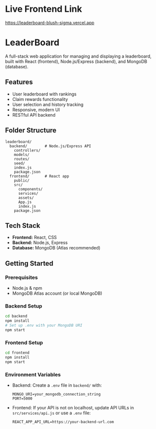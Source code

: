 # Live Frontend Link

https://leaderboard-blush-sigma.vercel.app

# LeaderBoard

A full-stack web application for managing and displaying a leaderboard, built with React (frontend), Node.js/Express (backend), and MongoDB (database).

## Features
- User leaderboard with rankings
- Claim rewards functionality
- User selection and history tracking
- Responsive, modern UI
- RESTful API backend

## Folder Structure
```
leaderboard/
  backend/        # Node.js/Express API
    controllers/
    models/
    routes/
    seed/
    index.js
    package.json
  frontend/       # React app
    public/
    src/
      components/
      services/
      assets/
      App.js
      index.js
    package.json
```

## Tech Stack
- **Frontend:** React, CSS
- **Backend:** Node.js, Express
- **Database:** MongoDB (Atlas recommended)

## Getting Started

### Prerequisites
- Node.js & npm
- MongoDB Atlas account (or local MongoDB)

### Backend Setup
```bash
cd backend
npm install
# Set up .env with your MongoDB URI
npm start
```

### Frontend Setup
```bash
cd frontend
npm install
npm start
```

### Environment Variables
- Backend: Create a `.env` file in `backend/` with:
  ```
  MONGO_URI=your_mongodb_connection_string
  PORT=5000
  ```
- Frontend: If your API is not on localhost, update API URLs in `src/services/api.js` or use a `.env` file:
  ```
  REACT_APP_API_URL=https://your-backend-url.com
  ```
   
